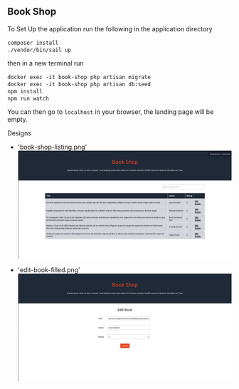 ## Book Shop

To Set Up the application run the following in the application directory

```
composer install
./vendor/bin/sail up
```

then in a new terminal run

```
docker exec -it book-shop php artisan migrate
docker exec -it book-shop php artisan db:seed
npm install
npm run watch
```

You can then go to `localhost` in your browser, the landing page will be empty.


Designs

-   'book-shop-listing.png'
    ![Alt text](public/images/book-shop-listing.png "book-shop-listing.png")

-   'edit-book-filled.png'
    ![Alt text](public/images/edit-book-filled.png "edit-book-filled.png")
